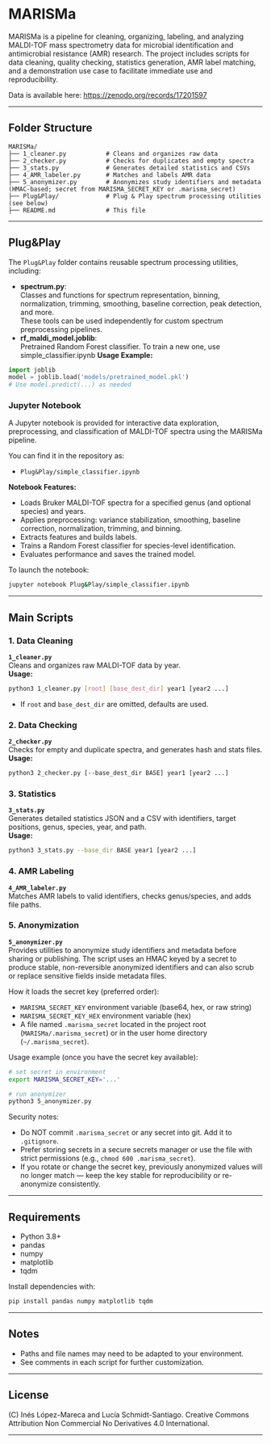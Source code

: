 # MARISMa

MARISMa is a pipeline for cleaning, organizing, labeling, and analyzing MALDI-TOF mass spectrometry data for microbial identification and antimicrobial resistance (AMR) research. The project includes scripts for data cleaning, quality checking, statistics generation, AMR label matching, and a demonstration use case to facilitate immediate use and reproducibility.

Data is available here: https://zenodo.org/records/17201597

---

## Folder Structure

```
MARISMa/
├── 1_cleaner.py           # Cleans and organizes raw data
├── 2_checker.py           # Checks for duplicates and empty spectra
├── 3_stats.py             # Generates detailed statistics and CSVs
├── 4_AMR_labeler.py       # Matches and labels AMR data
├── 5_anonymizer.py        # Anonymizes study identifiers and metadata (HMAC-based; secret from MARISMA_SECRET_KEY or .marisma_secret)
├── Plug&Play/             # Plug & Play spectrum processing utilities (see below)
├── README.md              # This file
```

---

## Plug&Play

The `Plug&Play` folder contains reusable spectrum processing utilities, including:

- **spectrum.py**:  
  Classes and functions for spectrum representation, binning, normalization, trimming, smoothing, baseline correction, peak detection, and more.  
  These tools can be used independently for custom spectrum preprocessing pipelines.
- **rf_maldi_model.joblib**:  
  Pretrained Random Forest classifier. To train a new one, use simple_classifier.ipynb
**Usage Example:**
```python
import joblib
model = joblib.load('models/pretrained_model.pkl')
# Use model.predict(...) as needed
```

### Jupyter Notebook

A Jupyter notebook is provided for interactive data exploration, preprocessing, and classification of MALDI-TOF spectra using the MARISMa pipeline.

You can find it in the repository as:

- `Plug&Play/simple_classifier.ipynb`

**Notebook Features:**
- Loads Bruker MALDI-TOF spectra for a specified genus (and optional species) and years.
- Applies preprocessing: variance stabilization, smoothing, baseline correction, normalization, trimming, and binning.
- Extracts features and builds labels.
- Trains a Random Forest classifier for species-level identification.
- Evaluates performance and saves the trained model.

To launch the notebook:
```sh
jupyter notebook Plug&Play/simple_classifier.ipynb
```

---

## Main Scripts

### 1. Data Cleaning

**`1_cleaner.py`**  
Cleans and organizes raw MALDI-TOF data by year.  
**Usage:**  
```sh
python3 1_cleaner.py [root] [base_dest_dir] year1 [year2 ...]
```
- If `root` and `base_dest_dir` are omitted, defaults are used.

### 2. Data Checking

**`2_checker.py`**  
Checks for empty and duplicate spectra, and generates hash and stats files.  
**Usage:**  
```sh
python3 2_checker.py [--base_dest_dir BASE] year1 [year2 ...]
```

### 3. Statistics

**`3_stats.py`**  
Generates detailed statistics JSON and a CSV with identifiers, target positions, genus, species, year, and path.  
**Usage:**  
```sh
python3 3_stats.py --base_dir BASE year1 [year2 ...]
```

### 4. AMR Labeling

**`4_AMR_labeler.py`**  
Matches AMR labels to valid identifiers, checks genus/species, and adds file paths.

### 5. Anonymization

**`5_anonymizer.py`**  
Provides utilities to anonymize study identifiers and metadata before sharing or publishing. The script uses an HMAC keyed by a secret to produce stable, non-reversible anonymized identifiers and can also scrub or replace sensitive fields inside metadata files.

How it loads the secret key (preferred order):
- `MARISMA_SECRET_KEY` environment variable (base64, hex, or raw string)
- `MARISMA_SECRET_KEY_HEX` environment variable (hex)
- A file named `.marisma_secret` located in the project root (`MARISMa/.marisma_secret`) or in the user home directory (`~/.marisma_secret`).

Usage example (once you have the secret key available):
```sh
# set secret in environment
export MARISMA_SECRET_KEY='...'

# run anonymizer
python3 5_anonymizer.py
```

Security notes:
- Do NOT commit `.marisma_secret` or any secret into git. Add it to `.gitignore`.
- Prefer storing secrets in a secure secrets manager or use the file with strict permissions (e.g., `chmod 600 .marisma_secret`).
- If you rotate or change the secret key, previously anonymized values will no longer match — keep the key stable for reproducibility or re-anonymize consistently.


---

## Requirements

- Python 3.8+
- pandas
- numpy
- matplotlib
- tqdm

Install dependencies with:
```sh
pip install pandas numpy matplotlib tqdm
```

---

## Notes

- Paths and file names may need to be adapted to your environment.
- See comments in each script for further customization.

---

## License

(C) Inés López-Mareca and Lucía Schmidt-Santiago. Creative Commons Attribution Non Commercial No Derivatives 4.0 International.

---
